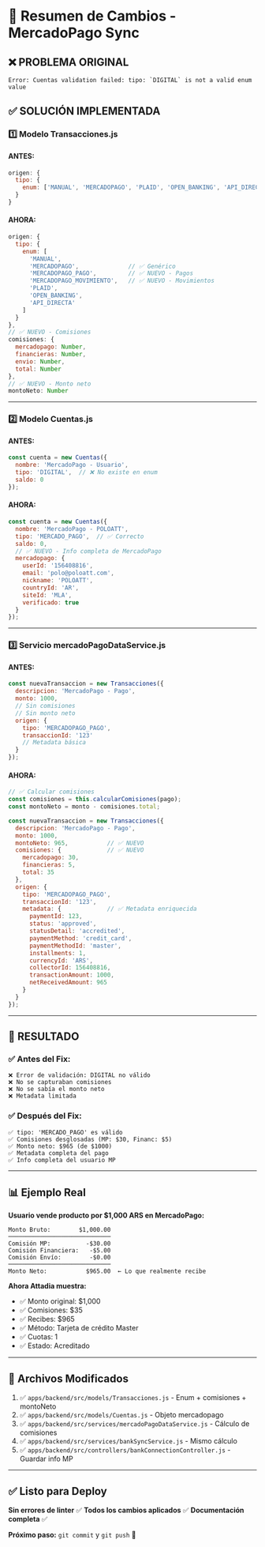 # 📝 Resumen de Cambios - MercadoPago Sync

## ❌ PROBLEMA ORIGINAL
```
Error: Cuentas validation failed: tipo: `DIGITAL` is not a valid enum value
```

## ✅ SOLUCIÓN IMPLEMENTADA

### 1️⃣ **Modelo Transacciones.js**

#### ANTES:
```javascript
origen: {
  tipo: {
    enum: ['MANUAL', 'MERCADOPAGO', 'PLAID', 'OPEN_BANKING', 'API_DIRECTA']
  }
}
```

#### AHORA:
```javascript
origen: {
  tipo: {
    enum: [
      'MANUAL', 
      'MERCADOPAGO',              // ✅ Genérico
      'MERCADOPAGO_PAGO',         // ✅ NUEVO - Pagos
      'MERCADOPAGO_MOVIMIENTO',   // ✅ NUEVO - Movimientos
      'PLAID', 
      'OPEN_BANKING', 
      'API_DIRECTA'
    ]
  }
},
// ✅ NUEVO - Comisiones
comisiones: {
  mercadopago: Number,
  financieras: Number,
  envio: Number,
  total: Number
},
// ✅ NUEVO - Monto neto
montoNeto: Number
```

---

### 2️⃣ **Modelo Cuentas.js**

#### ANTES:
```javascript
const cuenta = new Cuentas({
  nombre: 'MercadoPago - Usuario',
  tipo: 'DIGITAL',  // ❌ No existe en enum
  saldo: 0
});
```

#### AHORA:
```javascript
const cuenta = new Cuentas({
  nombre: 'MercadoPago - POLOATT',
  tipo: 'MERCADO_PAGO',  // ✅ Correcto
  saldo: 0,
  // ✅ NUEVO - Info completa de MercadoPago
  mercadopago: {
    userId: '156408816',
    email: 'polo@poloatt.com',
    nickname: 'POLOATT',
    countryId: 'AR',
    siteId: 'MLA',
    verificado: true
  }
});
```

---

### 3️⃣ **Servicio mercadoPagoDataService.js**

#### ANTES:
```javascript
const nuevaTransaccion = new Transacciones({
  descripcion: 'MercadoPago - Pago',
  monto: 1000,
  // Sin comisiones
  // Sin monto neto
  origen: {
    tipo: 'MERCADOPAGO_PAGO',
    transaccionId: '123'
    // Metadata básica
  }
});
```

#### AHORA:
```javascript
// ✅ Calcular comisiones
const comisiones = this.calcularComisiones(pago);
const montoNeto = monto - comisiones.total;

const nuevaTransaccion = new Transacciones({
  descripcion: 'MercadoPago - Pago',
  monto: 1000,
  montoNeto: 965,           // ✅ NUEVO
  comisiones: {             // ✅ NUEVO
    mercadopago: 30,
    financieras: 5,
    total: 35
  },
  origen: {
    tipo: 'MERCADOPAGO_PAGO',
    transaccionId: '123',
    metadata: {             // ✅ Metadata enriquecida
      paymentId: 123,
      status: 'approved',
      statusDetail: 'accredited',
      paymentMethod: 'credit_card',
      paymentMethodId: 'master',
      installments: 1,
      currencyId: 'ARS',
      collectorId: 156408816,
      transactionAmount: 1000,
      netReceivedAmount: 965
    }
  }
});
```

---

## 🎯 RESULTADO

### ✅ Antes del Fix:
```
❌ Error de validación: DIGITAL no válido
❌ No se capturaban comisiones
❌ No se sabía el monto neto
❌ Metadata limitada
```

### ✅ Después del Fix:
```
✅ tipo: 'MERCADO_PAGO' es válido
✅ Comisiones desglosadas (MP: $30, Financ: $5)
✅ Monto neto: $965 (de $1000)
✅ Metadata completa del pago
✅ Info completa del usuario MP
```

---

## 📊 Ejemplo Real

**Usuario vende producto por $1,000 ARS en MercadoPago:**

```
Monto Bruto:        $1,000.00
─────────────────────────────
Comisión MP:          -$30.00
Comisión Financiera:   -$5.00
Comisión Envío:        -$0.00
─────────────────────────────
Monto Neto:           $965.00  ← Lo que realmente recibe
```

**Ahora Attadia muestra:**
- ✅ Monto original: $1,000
- ✅ Comisiones: $35
- ✅ Recibes: $965
- ✅ Método: Tarjeta de crédito Master
- ✅ Cuotas: 1
- ✅ Estado: Acreditado

---

## 🚀 Archivos Modificados

1. ✅ `apps/backend/src/models/Transacciones.js` - Enum + comisiones + montoNeto
2. ✅ `apps/backend/src/models/Cuentas.js` - Objeto mercadopago
3. ✅ `apps/backend/src/services/mercadoPagoDataService.js` - Cálculo de comisiones
4. ✅ `apps/backend/src/services/bankSyncService.js` - Mismo cálculo
5. ✅ `apps/backend/src/controllers/bankConnectionController.js` - Guardar info MP

---

## ✅ Listo para Deploy

**Sin errores de linter** ✅
**Todos los cambios aplicados** ✅
**Documentación completa** ✅

**Próximo paso:** `git commit` y `git push` 🚀

